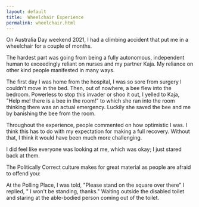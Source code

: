 ```yaml
---
layout: default
title:  Wheelchair Experience
permalink: wheelchair.html
---
```


On Australia Day weekend 2021, I had a climbing accident that put me in a wheelchair for a couple of months.

The hardest part was going from being a fully autonomous, independent human to exceedingly reliant on nurses and my partner Kaja. My reliance on other kind people manifested in many ways. 

The first day I was home from the hospital, I was so sore from surgery I couldn't move in the bed. Then, out of nowhere, a bee flew into the bedroom. Powerless to stop this invader or shoo it out, I yelled to Kaja, "Help me! there is a bee in the room!" to which she ran into the room thinking there was an actual emergency. Luckily she saved the bee and me by banishing the bee from the room.

Throughout the experience, people commented on how optimistic I was. I think this has to do with my expectation for making a full recovery. Without that, I think it would have been much more challenging.

I did feel like everyone was looking at me, which was okay; I just stared back at them.

The Politically Correct culture makes for great material as people are afraid to offend you:

At the Polling Place, I was told, "Please stand on the square over there" I replied, " I won't be standing, thanks."
Waiting outside the disabled toilet and staring at the able-bodied person coming out of the toilet.
